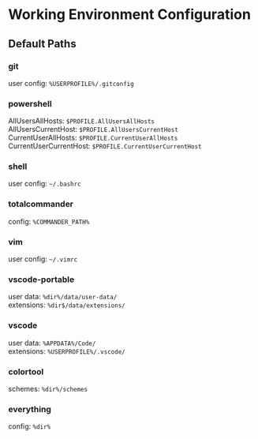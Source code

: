 # Working Environment Configuration

## Default Paths

### git
user config: `%USERPROFILE%/.gitconfig`  

### powershell
AllUsersAllHosts: `$PROFILE.AllUsersAllHosts`  
AllUsersCurrentHost: `$PROFILE.AllUsersCurrentHost`  
CurrentUserAllHosts: `$PROFILE.CurrentUserAllHosts`  
CurrentUserCurrentHost: `$PROFILE.CurrentUserCurrentHost`  

### shell
user config: `~/.bashrc`  

### totalcommander
config: `%COMMANDER_PATH%`  

### vim
user config: `~/.vimrc`  

### vscode-portable
user data: `%dir%/data/user-data/`  
extensions: `%dir$/data/extensions/`  

### vscode  
user data: `%APPDATA%/Code/`  
extensions: `%USERPROFILE%/.vscode/`  

### colortool
schemes: `%dir%/schemes`  

### everything
config: `%dir%`  
